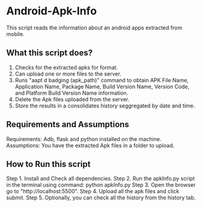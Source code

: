 # Android-Apk-Info
This script reads the information about an android apps extracted from mobile.

## What this script does?
1. Checks for the extracted apks for format.
2. Can upload one or more files to the server.
3. Runs "aapt d badging (apk_path)" command to obtain APK File Name, Application Name, Package Name, Build Version Name, Version Code, and Platform Build Version Name information.
4. Delete the Apk files uploaded from the server.
5. Store the results in a consolidates history seggregated by date and time.

## Requirements and Assumptions
Requirements: Adb, flask and python installed on the machine.
Assumptions: You have the extracted Apk files in a folder to upload.

## How to Run this script
Step 1. Install and Check all dependencies.
Step 2. Run the apkInfo.py script in the terminal using command: python apkInfo.py
Step 3. Open the browser go to "http://localhost:5500".
Step 4. Upload all the apk files and click submit.
Step 5. Optionally, you can check all the history from the history tab.
